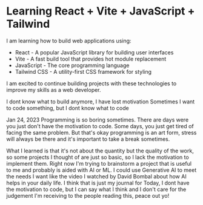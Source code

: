 # Learning React + Vite + JavaScript + Tailwind

I am learning how to build web applications using:

- React - A popular JavaScript library for building user interfaces
- Vite - A fast build tool that provides hot module replacement
- JavaScript - The core programming language
- Tailwind CSS - A utility-first CSS framework for styling

I am excited to continue building projects with these technologies to improve my skills as a web developer.

I dont know what to build anymore, I have lost motivation
Sometimes I want to code something, but I dont know what to code

Jan 24, 2023
Programming is so boring sometimes. There are days were you just don't have the motivation to code. Some days, you just get tired of facing the same problem.
But that's okay programming is an art form, stress will always be there and it's important to take a break sometimes.

What I learned is that it's not about the quantity but the quality of the work, so some projects I thought of are just so basic, so I lack the motivation to implement them.
Right now I'm trying to brainstorm a project that is useful to me and probably is aided with AI or ML.
I could use Generative AI to meet the needs I want like the video I watched by David Bombal about how AI helps in your daily life.
I think that is just my journal for Today, I dont have the motivation to code, but I can say what I think and I don't care for the judgement I'm receiving to the people reading this, peace out yo!
